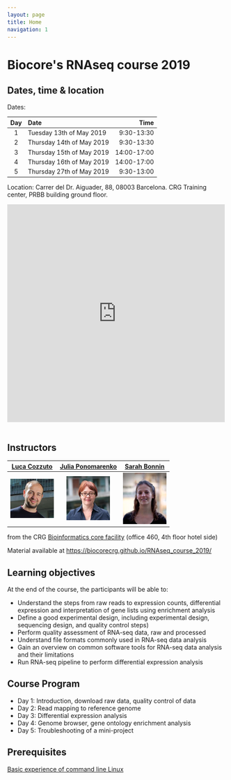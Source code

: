 ```yaml
---
layout: page
title: Home
navigation: 1
---
```


# Biocore's RNAseq course 2019

## Dates, time & location

Dates:

| Day  | Date  | Time  |
| :---:  | :---  | ---:  |
| 1 | Tuesday 13th of May 2019|9:30-13:30|
| 2 | Thursday 14th of May 2019|9:30-13:30| 
| 3 | Thursday 15th of May 2019|14:00-17:00| 
| 4 | Thursday 16th of May 2019|14:00-17:00| 
| 5 | Thursday 27th of May 2019|9:30-13:00| 


Location:
Carrer del Dr. Aiguader, 88, 08003 Barcelona.
CRG Training center, PRBB building ground floor. 

<iframe src="https://www.google.com/maps/embed?pb=!1m14!1m8!1m3!1d11973.94726186489!2d2.1942455!3d41.3852331!3m2!1i1024!2i768!4f13.1!3m3!1m2!1s0x0%3A0x81e449abea5aae0e!2sPRBB+Parc+de+Recerca+Biom%C3%A8dica+de+Barcelona!5e0!3m2!1sit!2ses!4v1551808726678" width="500" height="500" align="middle" frameborder="0" style="border:0" allowfullscreen></iframe>

<br/>
<br/>

## Instructors

|[Luca Cozzuto](mailto:luca.cozzuto@crg.eu)| [Julia Ponomarenko](mailto:julia.ponomarenko@crg.eu)  | [Sarah Bonnin](mailto:sarah.bonnin@crg.eu) |
| :---:  | :---:  | :---:  |
|<a href="https://biocore.crg.eu/wiki/User:Lcozzuto"><img src="pics/lcozzuto.jpg" width="100"/> </a> |<a href="https://biocore.crg.eu/wiki/User:Jponomarenko"><img src="pics/ponomarenko.jpg" width="100"/> </a> |<a href="https://biocore.crg.eu/wiki/User:SBonnin"><img src="pics/sbonnin.jpg" width="100"/></a> | 


from the CRG [Bioinformatics core facility](https://biocore.crg.eu/) (office 460, 4th floor hotel side)

Material available at https://biocorecrg.github.io/RNAseq_course_2019/

##  Learning objectives
At the end of the course, the participants will be able to:
*	Understand the steps from raw reads to expression counts, differential expression and interpretation of gene lists using enrichment analysis
*	Define a good experimental design, including experimental design, sequencing design, and quality control steps)
*	Perform quality assessment of RNA-seq data, raw and processed
*	Understand file formats commonly used in RNA-seq data analysis
*	Gain an overview on common software tools for RNA-seq data analysis and their limitations
*	Run RNA-seq pipeline to perform differential expression analysis


##  Course Program
*	Day 1: Introduction, download raw data, quality control of data
*	Day 2: Read mapping to reference genome
*	Day 3: Differential expression analysis
*	Day 4: Genome browser, gene ontology enrichment analysis
*	Day 5: Troubleshooting of a mini-project


## Prerequisites
[Basic experience of command line Linux](https://biocorecrg.github.io/advanced_linux_2019/)








